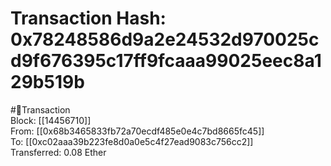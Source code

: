 
Transaction Hash: 0x78248586d9a2e24532d970025cd9f676395c17ff9fcaaa99025eec8a129b519b
====================================================================================
  
#💸Transaction  
Block: [[14456710]]  
From: [[0x68b3465833fb72a70ecdf485e0e4c7bd8665fc45]]  
To: [[0xc02aaa39b223fe8d0a0e5c4f27ead9083c756cc2]]  
Transferred: 0.08 Ether